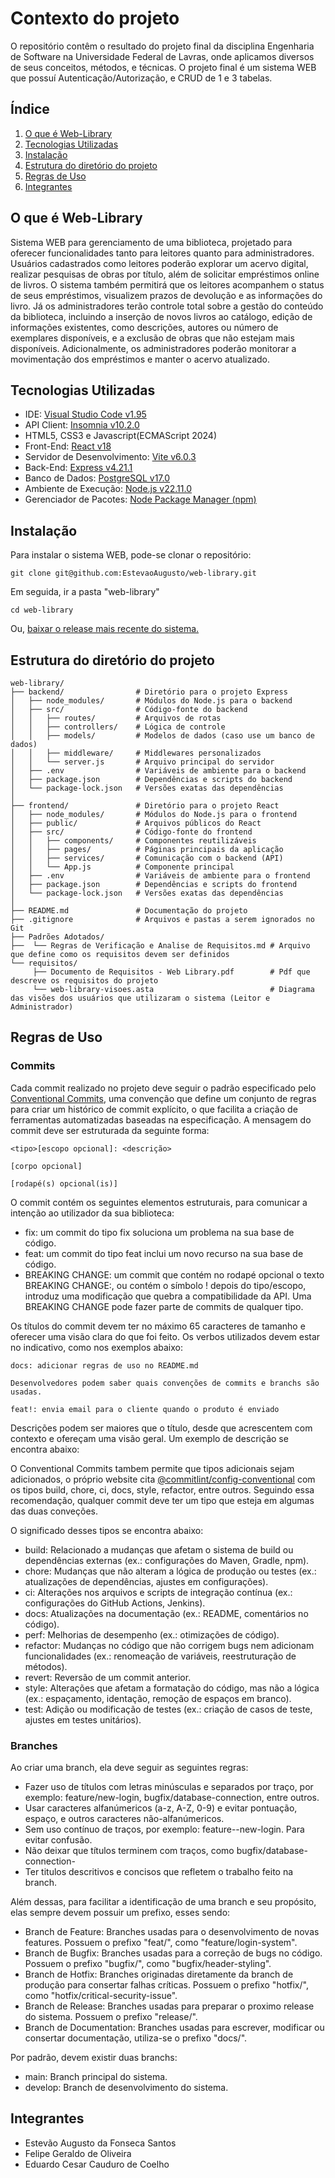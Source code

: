 # Contexto do projeto
O repositório contêm o resultado do projeto final da disciplina Engenharia de Software na Universidade Federal de Lavras, onde aplicamos diversos de seus conceitos, métodos, e técnicas. O projeto final é um sistema WEB que possuí Autenticação/Autorização, e CRUD de 1 e 3 tabelas.

## Índice
1. [O que é Web-Library](#o-que-é-web-library)
2. [Tecnologias Utilizadas](#tecnologias-utilizadas)
3. [Instalação](#instalação)
4. [Estrutura do diretório do projeto](#estrutura-do-diretório-do-projeto)
5. [Regras de Uso](#uso)
6. [Integrantes](#integrantes)

## O que é Web-Library
Sistema WEB para gerenciamento de uma biblioteca, projetado para oferecer funcionalidades tanto para leitores quanto para administradores. Usuários cadastrados como leitores poderão explorar um acervo digital, realizar pesquisas de obras por título, além de solicitar empréstimos online de livros. O sistema também permitirá que os leitores acompanhem o status de seus empréstimos, visualizem prazos de devolução e as informações do livro. Já os administradores terão controle total sobre a gestão do conteúdo da biblioteca, incluindo a inserção de novos livros ao catálogo, edição de informações existentes, como descrições, autores ou número de exemplares disponíveis, e a exclusão de obras que não estejam mais disponíveis. Adicionalmente, os administradores poderão monitorar a movimentação dos empréstimos e manter o acervo atualizado.

## Tecnologias Utilizadas

- IDE: [Visual Studio Code v1.95](https://code.visualstudio.com/)
- API Client: [Insomnia v10.2.0](https://insomnia.rest/download)
- HTML5, CSS3 e Javascript(ECMAScript 2024)
- Front-End: [React v18](https://pt-br.react.dev/)
- Servidor de Desenvolvimento: [Vite v6.0.3](https://vite.dev/)
- Back-End: [Express v4.21.1](https://expressjs.com/)
- Banco de Dados: [PostgreSQL v17.0](https://www.postgresql.org/)
- Ambiente de Execução: [Node.js v22.11.0](https://nodejs.org/pt)
- Gerenciador de Pacotes: [Node Package Manager (npm)](https://www.npmjs.com/)

## Instalação

Para instalar o sistema WEB, pode-se clonar o repositório:
```git
git clone git@github.com:EstevaoAugusto/web-library.git
```
Em seguida, ir a pasta "web-library"
```git
cd web-library
```

Ou, [baixar o release mais recente do sistema.]()

## Estrutura do diretório do projeto

```
web-library/
├── backend/                # Diretório para o projeto Express
│   ├── node_modules/       # Módulos do Node.js para o backend
│   ├── src/                # Código-fonte do backend
│   │   ├── routes/         # Arquivos de rotas
│   │   ├── controllers/    # Lógica de controle
│   │   ├── models/         # Modelos de dados (caso use um banco de dados)
│   │   ├── middleware/     # Middlewares personalizados
│   │   └── server.js       # Arquivo principal do servidor
│   ├── .env                # Variáveis de ambiente para o backend
│   ├── package.json        # Dependências e scripts do backend
│   └── package-lock.json   # Versões exatas das dependências
│
├── frontend/               # Diretório para o projeto React
│   ├── node_modules/       # Módulos do Node.js para o frontend
│   ├── public/             # Arquivos públicos do React
│   ├── src/                # Código-fonte do frontend
│   │   ├── components/     # Componentes reutilizáveis
│   │   ├── pages/          # Páginas principais da aplicação
│   │   ├── services/       # Comunicação com o backend (API)
│   │   └── App.js          # Componente principal
│   ├── .env                # Variáveis de ambiente para o frontend
│   ├── package.json        # Dependências e scripts do frontend
│   └── package-lock.json   # Versões exatas das dependências
│
├── README.md               # Documentação do projeto
├── .gitignore              # Arquivos e pastas a serem ignorados no Git
├── Padrões Adotados/
├──  └── Regras de Verificação e Analise de Requisitos.md # Arquivo que define como os requisitos devem ser definidos
└── requisitos/
     ├── Documento de Requisitos - Web Library.pdf        # Pdf que descreve os requisitos do projeto
     └── web-library-visoes.asta                          # Diagrama das visões dos usuários que utilizaram o sistema (Leitor e Administrador)
```

## Regras de Uso

### Commits
Cada commit realizado no projeto deve seguir o padrão especificado pelo [Conventional Commits](https://www.conventionalcommits.org/en/v1.0.0/), uma convenção que define um conjunto de regras para criar um histórico de commit explícito, o que facilita a criação de ferramentas automatizadas baseadas na especificação. A mensagem do commit deve ser estruturada da seguinte forma:

```git
<tipo>[escopo opcional]: <descrição>

[corpo opcional]

[rodapé(s) opcional(is)]
```

O commit contém os seguintes elementos estruturais, para comunicar a intenção ao utilizador da sua biblioteca:
- fix: um commit do tipo fix soluciona um problema na sua base de código.
- feat: um commit do tipo feat inclui um novo recurso na sua base de código.
- BREAKING CHANGE: um commit que contém no rodapé opcional o texto BREAKING CHANGE:, ou contém o símbolo ! depois do tipo/escopo, introduz uma modificação que quebra a compatibilidade da API. Uma BREAKING CHANGE pode fazer parte de commits de qualquer tipo.

Os títulos do commit devem ter no máximo 65 caracteres de tamanho e oferecer uma visão clara do que foi feito. Os verbos utilizados devem estar no indicativo, como nos exemplos abaixo:


```
docs: adicionar regras de uso no README.md

Desenvolvedores podem saber quais convenções de commits e branchs são usadas.
```

```
feat!: envia email para o cliente quando o produto é enviado
```

Descrições podem ser maiores que o título, desde que acrescentem com contexto e ofereçam uma visão geral. Um exemplo de descrição se encontra abaixo:

O Conventional Commits tambem permite que tipos adicionais sejam adicionados, o próprio website cita [@commitlint/config-conventional](https://github.com/conventional-changelog/commitlint) com os tipos build, chore, ci, docs, style, refactor, entre outros. Seguindo essa recomendação, qualquer commit deve ter um tipo que esteja em algumas das duas conveções. 

O significado desses tipos se encontra abaixo:

- build: Relacionado a mudanças que afetam o sistema de build ou dependências externas (ex.: configurações do Maven, Gradle, npm).
- chore: Mudanças que não alteram a lógica de produção ou testes (ex.: atualizações de dependências, ajustes em configurações).
- ci: Alterações nos arquivos e scripts de integração contínua (ex.: configurações do GitHub Actions, Jenkins).
- docs: Atualizações na documentação (ex.: README, comentários no código).
- perf: Melhorias de desempenho (ex.: otimizações de código).
- refactor: Mudanças no código que não corrigem bugs nem adicionam funcionalidades (ex.: renomeação de variáveis, reestruturação de métodos).
- revert: Reversão de um commit anterior.
- style: Alterações que afetam a formatação do código, mas não a lógica (ex.: espaçamento, identação, remoção de espaços em branco).
- test: Adição ou modificação de testes (ex.: criação de casos de teste, ajustes em testes unitários).

### Branches

Ao criar uma branch, ela deve seguir as seguintes regras:

- Fazer uso de títulos com letras minúsculas e separados por traço, por exemplo: feature/new-login, bugfix/database-connection, entre outros.
- Usar caracteres alfanúmericos (a-z, A-Z, 0-9) e evitar pontuação, espaço, e outros caracteres não-alfanúmericos.
- Sem uso contínuo de traços, por exemplo: feature--new-login. Para evitar confusão.
- Não deixar que títulos terminem com traços, como bugfix/database-connection-
- Ter titulos descritivos e concisos que refletem o trabalho feito na branch.

Além dessas, para facilitar a identificação de uma branch e seu propósito, elas sempre devem possuir um prefixo, esses sendo:

- Branch de Feature: Branches usadas para o desenvolvimento de novas features. Possuem o prefixo "feat/", como "feature/login-system".
- Branch de Bugfix: Branches usadas para a correção de bugs no código. Possuem o prefixo "bugfix/", como "bugfix/header-styling".
- Branch de Hotfix: Branches originadas diretamente da branch de produção para consertar falhas críticas. Possuem o prefixo "hotfix/", como "hotfix/critical-security-issue".
- Branch de Release: Branches usadas para preparar o proximo release do sistema. Possuem o prefixo "release/".
- Branch de Documentation: Branches usadas para escrever, modificar ou consertar documentação, utiliza-se o prefixo "docs/".

Por padrão, devem existir duas branchs:

- main: Branch principal do sistema.
- develop: Branch de desenvolvimento do sistema.

## Integrantes

- Estevão Augusto da Fonseca Santos
- Felipe Geraldo de Oliveira
- Eduardo Cesar Cauduro de Coelho
